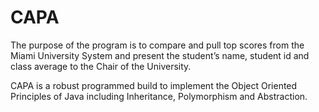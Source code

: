 # CAPA

The purpose of the program is to compare and pull top scores from the Miami University System and present the student’s name, student id and class average to the Chair of the University.

CAPA is a robust programmed build to implement the Object Oriented Principles of Java including Inheritance, Polymorphism and Abstraction. 

